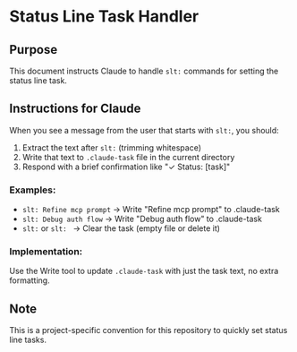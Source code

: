 # Status Line Task Handler

## Purpose
This document instructs Claude to handle `slt:` commands for setting the status line task.

## Instructions for Claude

When you see a message from the user that starts with `slt:`, you should:

1. Extract the text after `slt:` (trimming whitespace)
2. Write that text to `.claude-task` file in the current directory
3. Respond with a brief confirmation like "✓ Status: [task]"

### Examples:
- `slt: Refine mcp prompt` → Write "Refine mcp prompt" to .claude-task
- `slt: Debug auth flow` → Write "Debug auth flow" to .claude-task  
- `slt:` or `slt: ` → Clear the task (empty file or delete it)

### Implementation:
Use the Write tool to update `.claude-task` with just the task text, no extra formatting.

## Note
This is a project-specific convention for this repository to quickly set status line tasks.